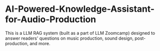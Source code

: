 # AI-Powered-Knowledge-Assistant-for-Audio-Production
This is a LLM RAG system (built as a part of LLM Zoomcamp) designed to answer readers' questions on music production, sound design, post-production, and more.
